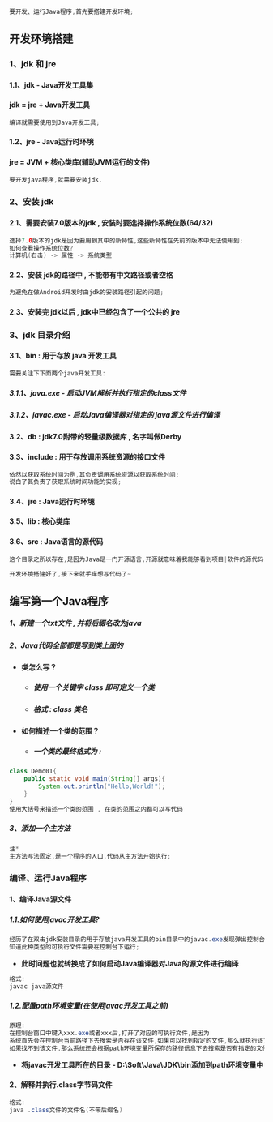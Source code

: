 ```java
要开发、运行Java程序,首先要搭建开发环境;
```

## 开发环境搭建

### 1、jdk 和 jre

#### 1.1、jdk - Java开发工具集

#### jdk = jre + Java开发工具

```java
编译就需要使用到Java开发工具;
```

#### 1.2、jre - Java运行时环境

#### jre = JVM + 核心类库\(辅助JVM运行的文件\)

```java
要开发java程序,就需要安装jdk.
```

### 2、安装 jdk

#### 2.1、需要安装7.0版本的jdk , 安装时要选择操作系统位数\(64/32\)

```java
选择7.0版本的jdk是因为要用到其中的新特性,这些新特性在先前的版本中无法使用到;
如何查看操作系统位数?
计算机(右击) -> 属性 -> 系统类型
```

#### 2.2、安装 jdk的路径中 , 不能带有中文路径或者空格

```java
为避免在做Android开发时由jdk的安装路径引起的问题;
```

#### 2.3、安装完 jdk以后 , jdk中已经包含了一个公共的 jre

### 3、jdk 目录介绍

#### 3.1、bin : 用于存放 java 开发工具

```java
需要关注下下面两个java开发工具:
```

##### 3.1.1、java.exe - 启动JVM解析并执行指定的class文件

##### 3.1.2、javac.exe - 启动Java编译器对指定的 java源文件进行编译

#### 3.2、db : jdk7.0附带的轻量级数据库 , 名字叫做Derby

#### 3.3、include : 用于存放调用系统资源的接口文件

```java
依然以获取系统时间为例,其负责调用系统资源以获取系统时间;
说白了其负责了获取系统时间功能的实现;
```

#### 3.4、jre : Java运行时环境

#### 3.5、lib : 核心类库

#### 3.6、src : Java语言的源代码

```java
这个目录之所以存在,是因为Java是一门开源语言,开源就意味着我能够看到项目|软件的源代码;
```

```java
开发环境搭建好了,接下来就手痒想写代码了~
```

## 编写第一个Java程序

##### 1、新建一个txt文件 , 并将后缀名改为java

##### 2、Java代码全部都是写到类上面的

* **类怎么写？**

  * ##### 使用一个关键字 class 即可定义一个类
  * ##### 格式 : class 类名

* **如何描述一个类的范围？**

  * ##### 一个类的最终格式为 :

```java
class Demo01{
    public static void main(String[] args){
        System.out.println("Hello,World!");
    }
} 
使用大括号来描述一个类的范围 , 在类的范围之内都可以写代码
```

##### 3、添加一个主方法

```java
注*
主方法写法固定,是一个程序的入口,代码从主方法开始执行;
```

### 编译、运行Java程序

#### 1、编译Java源文件

##### 1.1.如何使用javac开发工具?

```java
经历了在双击jdk安装目录的用于存放java开发工具的bin目录中的javac.exe发现弹出控制台后闪退的过程后,
知道此种类型的可执行文件需要在控制台下运行;
```

* **此时问题也就转换成了如何启动Java编译器对Java的源文件进行编译**

```java
格式:
javac java源文件
```

##### 1.2.配置path环境变量\(在使用javac开发工具之前\)

```java
原理:
在控制台窗口中键入xxx.exe或者xxx后,打开了对应的可执行文件,是因为
系统首先会在控制台当前路径下去搜索是否存在该文件,如果可以找到指定的文件,那么就执行该文件;
如果找不到该文件,那么系统还会根据path环境变量所保存的路径信息下去搜索是否有指定的文件,如果能找到,那么就执行该文件;
```

* **将javac开发工具所在的目录 - D:\Soft\Java\JDK\bin添加到path环境变量中**

#### 2、解释并执行.class字节码文件

```java
格式:
java .class文件的文件名(不带后缀名)
```

##### 



